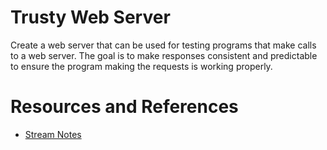 # Trusty Web Server

Create a web server that can be used for testing programs that make calls to a web server. The goal is to make responses consistent and predictable to ensure the program making the requests is working properly.

# Resources and References

* [Stream Notes](https://github.com/conflabermits/Scripts/blob/master/stream/pilot/002/notes.md)